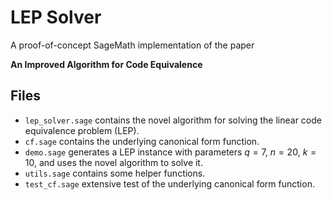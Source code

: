 # LEP Solver

A proof-of-concept SageMath implementation of the paper

**An Improved Algorithm for Code Equivalence**


## Files
* `lep_solver.sage` contains the novel algorithm for solving the linear code equivalence problem (LEP).
* `cf.sage` contains the underlying canonical form function.
* `demo.sage` generates a LEP instance with parameters $q=7$, $n = 20$, $k = 10$, and uses the novel algorithm to solve it.
* `utils.sage` contains some helper functions.
* `test_cf.sage` extensive test of the underlying canonical form function.